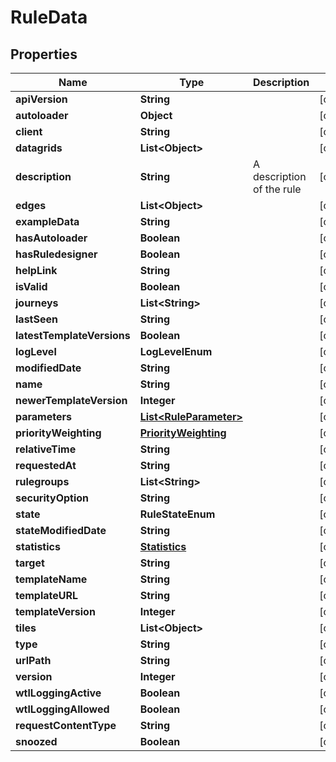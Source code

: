 

# RuleData


## Properties

| Name | Type | Description | Notes |
|------------ | ------------- | ------------- | -------------|
|**apiVersion** | **String** |  |  [optional] |
|**autoloader** | **Object** |  |  [optional] |
|**client** | **String** |  |  [optional] |
|**datagrids** | **List&lt;Object&gt;** |  |  [optional] |
|**description** | **String** | A description of the rule |  [optional] |
|**edges** | **List&lt;Object&gt;** |  |  [optional] |
|**exampleData** | **String** |  |  [optional] |
|**hasAutoloader** | **Boolean** |  |  [optional] |
|**hasRuledesigner** | **Boolean** |  |  [optional] |
|**helpLink** | **String** |  |  [optional] |
|**isValid** | **Boolean** |  |  [optional] |
|**journeys** | **List&lt;String&gt;** |  |  [optional] |
|**lastSeen** | **String** |  |  [optional] |
|**latestTemplateVersions** | **Boolean** |  |  [optional] |
|**logLevel** | **LogLevelEnum** |  |  [optional] |
|**modifiedDate** | **String** |  |  [optional] |
|**name** | **String** |  |  [optional] |
|**newerTemplateVersion** | **Integer** |  |  [optional] |
|**parameters** | [**List&lt;RuleParameter&gt;**](RuleParameter.md) |  |  [optional] |
|**priorityWeighting** | [**PriorityWeighting**](PriorityWeighting.md) |  |  [optional] |
|**relativeTime** | **String** |  |  [optional] |
|**requestedAt** | **String** |  |  [optional] |
|**rulegroups** | **List&lt;String&gt;** |  |  [optional] |
|**securityOption** | **String** |  |  [optional] |
|**state** | **RuleStateEnum** |  |  [optional] |
|**stateModifiedDate** | **String** |  |  [optional] |
|**statistics** | [**Statistics**](Statistics.md) |  |  [optional] |
|**target** | **String** |  |  [optional] |
|**templateName** | **String** |  |  [optional] |
|**templateURL** | **String** |  |  [optional] |
|**templateVersion** | **Integer** |  |  [optional] |
|**tiles** | **List&lt;Object&gt;** |  |  [optional] |
|**type** | **String** |  |  [optional] |
|**urlPath** | **String** |  |  [optional] |
|**version** | **Integer** |  |  [optional] |
|**wtlLoggingActive** | **Boolean** |  |  [optional] |
|**wtlLoggingAllowed** | **Boolean** |  |  [optional] |
|**requestContentType** | **String** |  |  [optional] |
|**snoozed** | **Boolean** |  |  [optional] |



